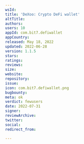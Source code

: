 ```yaml
---
wsId: 
title: 'DeXoo: Crypto DeFi wallet'
altTitle: 
authors: 
users: 10
appId: com.bit7.defiwallet
appCountry: 
released: May 18, 2022
updated: 2022-06-28
version: 1.1.5
stars: 
ratings: 
reviews: 
size: 
website: 
repository: 
issue: 
icon: com.bit7.defiwallet.png
bugbounty: 
meta: ok
verdict: fewusers
date: 2022-07-31
signer: 
reviewArchive: 
twitter: 
social: 
redirect_from: 

---
```


